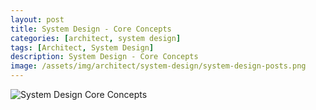 ```yaml
---
layout: post
title: System Design - Core Concepts
categories: [architect, system design]
tags: [Architect, System Design]
description: System Design - Core Concepts
image: /assets/img/architect/system-design/system-design-posts.png
---
```


![System Design Core Concepts](/assets/img/architect/system-design-core-concepts.webp)
